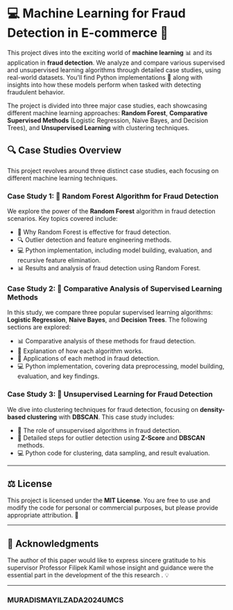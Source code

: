 # 💻 Machine Learning for Fraud Detection in E-commerce 🚨

This project dives into the exciting world of **machine learning** 📊 and its application in **fraud detection**. We analyze and compare various supervised and unsupervised learning algorithms through detailed case studies, using real-world datasets. You'll find Python implementations 🐍 along with insights into how these models perform when tasked with detecting fraudulent behavior.

The project is divided into three major case studies, each showcasing different machine learning approaches: **Random Forest**, **Comparative Supervised Methods** (Logistic Regression, Naive Bayes, and Decision Trees), and **Unsupervised Learning** with clustering techniques.

## 🔍 Case Studies Overview

This project revolves around three distinct case studies, each focusing on different machine learning techniques.

### Case Study 1: 🌲 Random Forest Algorithm for Fraud Detection

We explore the power of the **Random Forest** algorithm in fraud detection scenarios. Key topics covered include:

- 🌟 Why Random Forest is effective for fraud detection.
- 🔍 Outlier detection and feature engineering methods.
- 💻 Python implementation, including model building, evaluation, and recursive feature elimination.
- 📊 Results and analysis of fraud detection using Random Forest.

### Case Study 2: 🔄 Comparative Analysis of Supervised Learning Methods

In this study, we compare three popular supervised learning algorithms: **Logistic Regression**, **Naive Bayes**, and **Decision Trees**. The following sections are explored:

- 📊 Comparative analysis of these methods for fraud detection.
- 🧠 Explanation of how each algorithm works.
- 🚀 Applications of each method in fraud detection.
- 💻 Python implementation, covering data preprocessing, model building, evaluation, and key findings.

### Case Study 3: 🔗 Unsupervised Learning for Fraud Detection

We dive into clustering techniques for fraud detection, focusing on **density-based clustering** with **DBSCAN**. This case study includes:

- 🎯 The role of unsupervised algorithms in fraud detection.
- 🔎 Detailed steps for outlier detection using **Z-Score** and **DBSCAN** methods.
- 💻 Python code for clustering, data sampling, and result evaluation.

---

## ⚖️ License

This project is licensed under the **MIT License**. You are free to use and modify the code for personal or commercial purposes, but please provide appropriate attribution. 📜

---

## 🙏 Acknowledgments

The author of this paper would like to express sincere gratitude to his supervisor Professor  Filipek Kamil whose insight and guidance were the essential part in the development of the this research  . 💡

---

### MURADISMAYILZADA2024UMCS
